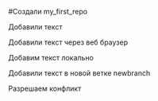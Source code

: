 #Создали my_first_repo 

Добавили текст

Добавили текст через веб браузер 

Добавим текст локально

Добавили текст в новой ветке newbranch

Разрешаем конфликт 
